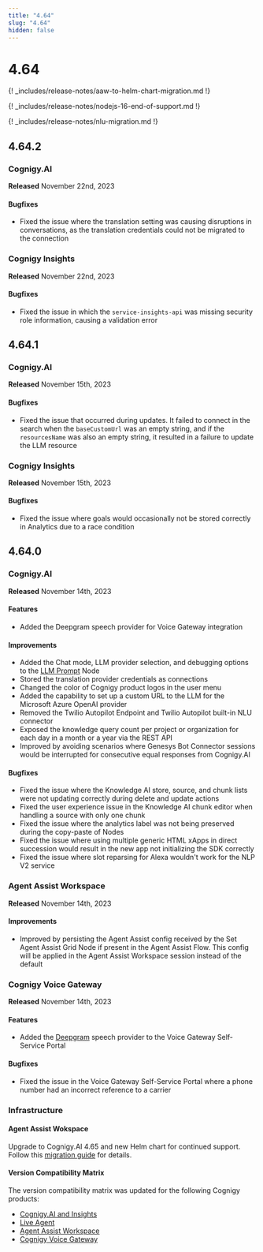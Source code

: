 ```yaml
---
title: "4.64"
slug: "4.64"
hidden: false
---
```


# 4.64

{! _includes/release-notes/aaw-to-helm-chart-migration.md !}

{! _includes/release-notes/nodejs-16-end-of-support.md !}

{! _includes/release-notes/nlu-migration.md !}

## 4.64.2

### Cognigy.AI

**Released** November 22nd, 2023

#### Bugfixes

- Fixed the issue where the translation setting was causing disruptions in conversations, as the translation credentials could not be migrated to the connection

### Cognigy Insights

**Released** November 22nd, 2023

#### Bugfixes

- Fixed the issue in which the `service-insights-api` was missing security role information, causing a validation error

## 4.64.1

### Cognigy.AI

**Released** November 15th, 2023

#### Bugfixes

- Fixed the issue that occurred during updates. It failed to connect in the search when the `baseCustomUrl` was an empty string, and if the `resourcesName` was also an empty string, it resulted in a failure to update the LLM resource

### Cognigy Insights

**Released** November 15th, 2023

#### Bugfixes

- Fixed the issue where goals would occasionally not be stored correctly in Analytics due to a race condition

## 4.64.0

### Cognigy.AI

**Released** November 14th, 2023

#### Features

- Added the Deepgram speech provider for Voice Gateway integration

#### Improvements

- Added the Chat mode, LLM provider selection, and debugging options to the [LLM Prompt](../ai/flow-nodes/other-nodes/llm-prompt.md) Node
- Stored the translation provider credentials as connections
- Changed the color of Cognigy product logos in the user menu
- Added the capability to set up a custom URL to the LLM for the Microsoft Azure OpenAI provider
- Removed the Twilio Autopilot Endpoint and Twilio Autopilot built-in NLU connector
- Exposed the knowledge query count per project or organization for each day in a month or a year via the REST API
- Improved by avoiding scenarios where Genesys Bot Connector sessions would be interrupted for consecutive equal responses from Cognigy.AI

#### Bugfixes

- Fixed the issue where the Knowledge AI store, source, and chunk lists were not updating correctly during delete and update actions
- Fixed the user experience issue in the Knowledge AI chunk editor when handling a source with only one chunk
- Fixed the issue where the analytics label was not being preserved during the copy-paste of Nodes
- Fixed the issue where using multiple generic HTML xApps in direct succession would result in the new app not initializing the SDK correctly
- Fixed the issue where slot reparsing for Alexa wouldn't work for the NLP V2 service

### Agent Assist Workspace

**Released** November 14th, 2023

#### Improvements

- Improved by persisting the Agent Assist config received by the Set Agent Assist Grid Node if present in the Agent Assist Flow. This config will be applied in the Agent Assist Workspace session instead of the default

### Cognigy Voice Gateway

**Released** November 14th, 2023

#### Features

- Added the [Deepgram](../voicegateway/references/tts-and-stt-vendors.md) speech provider to the Voice Gateway Self-Service Portal

#### Bugfixes

- Fixed the issue in the Voice Gateway Self-Service Portal where a phone number had an incorrect reference to a carrier

### Infrastructure

#### Agent Assist Wokspace

Upgrade to Cognigy.AI 4.65 and new Helm chart for continued support. Follow this [migration guide](../ai-copilot/installation/migration/agent-assist-to-cognigy-ai-helm-chart-migration.md) for details.

#### Version Compatibility Matrix

The version compatibility matrix was updated for the following Cognigy products:

- [Cognigy.AI and Insights](../ai/installation/version-compatibility-matrix.md)
- [Live Agent](../live-agent/installation/deployment/version-compatibility-matrix.md)
- [Agent Assist Workspace](../ai-copilot/installation/version-compatibility-matrix.md)
- [Cognigy Voice Gateway](../voicegateway/installation/version-compatibility-matrix.md)